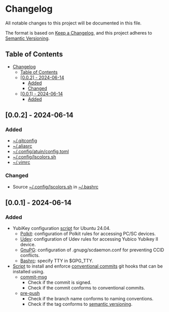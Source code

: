 # Changelog

All notable changes to this project will be documented in this file.

The format is based on [Keep a Changelog](https://keepachangelog.com/en/1.1.0/),
and this project adheres to [Semantic Versioning](https://semver.org/spec/v2.0.0.html).

## Table of Contents

- [Changelog](#changelog)
  - [Table of Contents](#table-of-contents)
  - [\[0.0.2\] - 2024-06-14](#002---2024-06-14)
    - [Added](#added)
    - [Changed](#changed)
  - [\[0.0.1\] - 2024-06-14](#001---2024-06-14)
    - [Added](#added-1)

## [0.0.2] - 2024-06-14

### Added

- [~/.gitconfig](dotfiles/.gitconfig)
- [~/.aliasrc](dotfiles/.aliasrc)
- [~/.config/atuin/config.toml](dotfiles/.config/atuin/config.toml)
- [~/.config/lscolors.sh](dotfiles/.config/lscolors.sh)
- [~/.vimrc](dotfiles/.vimrc)

### Changed

- Source [~/.config/lscolors.sh](dotfiles/.config/lscolors.sh) in [~/.bashrc](dotfiles/.bashrc)

## [0.0.1] - 2024-06-14

### Added

- YubiKey configuration [script](scripts/yubikey/yubikey.sh) for Ubuntu 24.04.
  - [Polkit](scripts/yubikey/polkit/): configuration of Polkit rules for accessing PC/SC devices.
  - [Udev](scripts/yubikey/udev/): configuration of Udev rules for accessing Yubico Yubikey II device.
  - [GnuPG](scripts/yubikey/gnupg/): configuration of .gnupg/scdaemon.conf for preventing CCID conflicts.
  - [Bashrc](dotfiles/.bashrc): specify TTY in $GPG_TTY.
- [Script](scripts/github/hooks/hooks.sh) to install and enforce [conventional commits](https://www.conventionalcommits.org/en/v1.0.0/) git hooks
that can be installed using.
  - [commit-msg](scripts/github/hooks/commit-msg)
    - Check if the commit is signed.
    - Check if the commit conforms to conventional commits.
  - [pre-push](scripts/github/hooks/pre-push)
    - Check if the branch name conforms to naming conventions.
    - Check if the tag conforms to [semantic versioning](https://semver.org/spec/v2.0.0.html).